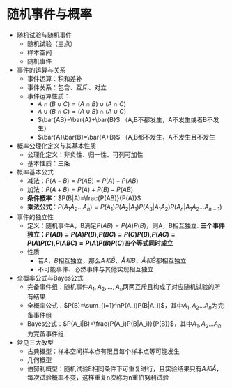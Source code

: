 # 随机事件与概率
- 随机试验与随机事件
  - 随机试验（三点）
  - 样本空间
  - 随机事件
- 事件的运算与关系
  - 事件运算：积和差补
  - 事件关系：包含、互斥、对立
  - 事件运算性质：
    - $A\cap (B\cup C)=(A\cap B) \cup (A\cap C)$
    - $A\cup (B\cap C)=(A\cup B) \cap (A\cup C)$
    - $\bar{AB}=\bar{A}+\bar{B}$ （A,B不都发生，A不发生或者B不发生）
    - $\bar{A}\bar{B}=\bar{A+B}$ （A,B都不发生，A不发生且不发生
- 概率公理化定义与其基本性质
  - 公理化定义：非负性、归一性、可列可加性
  - 基本性质：三条
- 概率基本公式
  - 减法：$P(A-B)=P(A\bar{B})=P(A)-P(AB)$
  - 加法：$P(A+B)=P(A)+P(B)-P(AB)$
  - **条件概率**：$P(B|A)=\frac{P(AB)}{P(A)}$
  - **乘法公式**：$P(A_1A_2...A_n)=P(A_1)P(A_2|A_1)P(A_3|A_1A_2)P(A_n|A_1A_2...A_{n-1})$
- 事件的独立性
  - 定义：随机事件A，B满足$P(AB)=P(A)P(B)$，则A，B相互独立. **三个事件独立：$P(AB)=P(A)P(B)$,$P(BC)=P(C)P(B)$,$P(AC)=P(A)P(C)$,$P(ABC)=P(A)P(B)P(C)$四个等式同时成立**
  - 性质
    - 若$A，B$相互独立，那么$A和\bar{B}$、$\bar{A}和B$、$\bar{A}和\bar{B}$都相互独立
    - 不可能事件、必然事件与其他实现相互独立
- 全概率公式与Bayes公式
  - 完备事件组：随机事件$A_1,A_2,...,A_n$两两互斥且构成了对应随机试验的所有结果
  - 全概率公式：$P(B)=\sum_{i=1}^nP(A_i)P(B|A_i)$，其中$A_1,A_2...A_n$为完备事件组
  - Bayes公式：$P(A_i|B)=\frac{P(A_i)P(B|A_i)}{P(B)}$，其中$A_1,A_2...A_n$为完备事件组
- 常见三大改型
  - 古典概型：样本空间样本点有限且每个样本点等可能发生
  - 几何概型
  - 伯努利概型：随机试验E相同条件下可重复进行，且实验结果只有$A和\bar{A}$，每次试验概率不变，这样重复n次称为n重伯努利试验